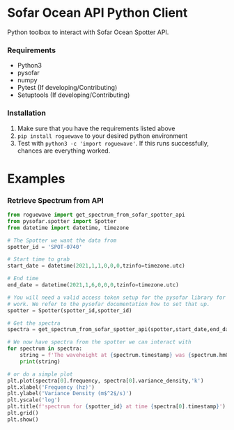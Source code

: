 # Sofar Ocean API Python Client
Python toolbox to interact with Sofar Ocean Spotter API.

### Requirements
- Python3
- pysofar
- numpy
- Pytest (If developing/Contributing)
- Setuptools (If developing/Contributing)

### Installation
1. Make sure that you have the requirements listed above
2. `pip install roguewave` to your desired python environment
3. Test with `python3 -c 'import roguewave'`. If this runs successfully, chances are everything worked.

# Examples

### Retrieve Spectrum from API
```python
from roguewave import get_spectrum_from_sofar_spotter_api
from pysofar.spotter import Spotter
from datetime import datetime, timezone

# The Spotter we want the data from
spotter_id = 'SPOT-0740'

# Start time to grab
start_date = datetime(2021,1,1,0,0,0,tzinfo=timezone.utc)

# End time
end_date = datetime(2021,1,6,0,0,0,tzinfo=timezone.utc)

# You will need a valid access token setup for the pysofar library for this to
# work. We refer to the pysofar documentation how to set that up.
spotter = Spotter(spotter_id,spotter_id)

# Get the spectra
spectra = get_spectrum_from_sofar_spotter_api(spotter,start_date,end_date,limit=10)

# We now have spectra from the spotter we can interact with
for spectrum in spectra:
    string = f'The waveheight at {spectrum.timestamp} was {spectrum.hm0()} meter'
    print(string)

# or do a simple plot
plt.plot(spectra[0].frequency, spectra[0].variance_density,'k')
plt.xlabel('Frequency (hz)')
plt.ylabel('Variance Density (m$^2$/s)')
plt.yscale('log')
plt.title(f'spectrum for {spotter_id} at time {spectra[0].timestamp}')
plt.grid()
plt.show()
